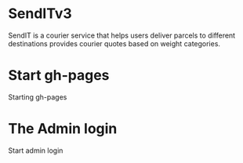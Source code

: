 # SendITv3
SendIT is a courier service that helps users deliver parcels to different destinations provides courier quotes based on weight categories.
# Start gh-pages
Starting gh-pages
# The Admin login
Start admin login


